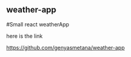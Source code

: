 ## weather-app

#Small react weatherApp

here is the link

https://github.com/genyasmetana/weather-app
